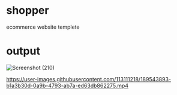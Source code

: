 # shopper
ecommerce website templete
#  output
![Screenshot (210)](https://user-images.githubusercontent.com/113111218/189543804-274bda30-cab9-473e-89c5-bdb4e2a18013.png)



https://user-images.githubusercontent.com/113111218/189543893-b1a3b30d-0a9b-4793-ab7a-ed63db862275.mp4

